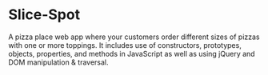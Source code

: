 # Slice-Spot
A pizza place web app where your customers order different sizes of pizzas with one or more toppings. It includes use of constructors, prototypes, objects, properties, and methods in JavaScript as well as using jQuery and DOM manipulation &amp; traversal.
